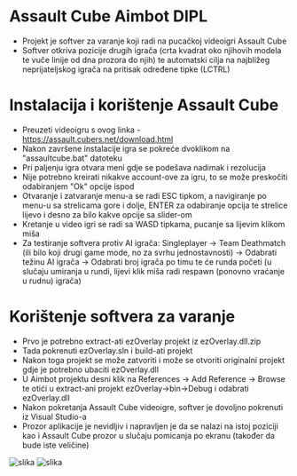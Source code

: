 # Assault Cube Aimbot DIPL
- Projekt je softver za varanje koji radi na pucačkoj videoigri Assault Cube
- Softver otkriva pozicije drugih igrača (crta kvadrat oko njihovih modela te vuče linije od dna prozora do njih) te
 automatski cilja na najbližeg neprijateljskog igrača na pritisak određene tipke (LCTRL)

# Instalacija i korištenje Assault Cube 
- Preuzeti videoigru s ovog linka - https://assault.cubers.net/download.html 
- Nakon završene instalacije igra se pokreće dvoklikom na "assaultcube.bat" datoteku
- Pri paljenju igra otvara meni gdje se podešava nadimak i rezolucija
- Nije potrebno kreirati nikakve account-ove za igru, to se može preskočiti odabiranjem "Ok" opcije ispod
- Otvaranje i zatvaranje menu-a se radi ESC tipkom, a navigiranje po menu-u sa strelicama gore i dolje, ENTER za odabiranje opcija te strelice lijevo i desno za bilo kakve opcije sa slider-om
- Kretanje u video igri se radi sa WASD tipkama, pucanje sa lijevim klikom miša
- Za testiranje softvera protiv AI igrača: Singleplayer -> Team Deathmatch (ili bilo koji drugi game mode, no za svrhu jednostavnosti) -> Odabrati težinu AI igrača -> Odabrati broj igrača po timu te će runda početi (u slučaju umiranja u rundi, lijevi klik miša radi respawn (ponovno vraćanje u rudnu) igrača)

# Korištenje softvera za varanje
- Prvo je potrebno extract-ati ezOverlay projekt iz ezOverlay.dll.zip
- Tada pokrenuti ezOverlay.sln i build-ati projekt
- Nakon toga projekt se može zatvoriti i može se otvoriti originalni projekt gdje je potrebno ubaciti ezOverlay.dll
- U Aimbot projektu desni klik na References -> Add Reference -> Browse te otići u extract-ani projekt ezOverlay->bin->Debug i odabrati ezOverlay.dll
- Nakon pokretanja Assault Cube videoigre, softver je dovoljno pokrenuti iz Visual Studio-a
- Prozor aplikacije je nevidljiv i napravljen je da se nalazi na istoj poziciji kao i Assault Cube prozor u slučaju pomicanja po ekranu (također da bude iste veličine)


![slika](https://github.com/psJustDoit/DIPL-Aimbot-ESP-Projekt/assets/86831771/b910d478-b249-40a2-bbf0-539705103dee)
![slika](https://github.com/psJustDoit/DIPL-Aimbot-ESP-Projekt/assets/86831771/85d867da-7ac6-4809-8383-5c71c70e1a29)
